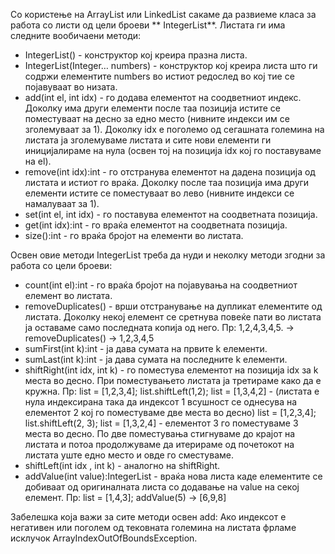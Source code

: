 Со користење на ArrayList или LinkedList сакаме да развиеме класа за работа со листи од цели броеви ** IntegerList**. Листата ги има следните вообичаени методи:

* IntegerList() - конструктор кој креира празна листа.
* IntegerList(Integer… numbers) - конструктор коj креира листа што ги содржи елементите numbers во истиот редослед во кој тие се појавуваат во низата.
* add(int el, int idx) - го додава елементот на соодветниот индекс. Доколку има други елементи после таа позиција истите се поместуваат на десно за едно место (нивните индекси им се зголемуваат за 1). Доколку idx е поголемо од сегашната големина на листата ја зголемуваме листата и сите нови елементи ги иницијалираме на нула (освен тој на позиција idx кој го поставуваме на el).
* remove(int idx):int - го отстранува елементот на дадена позиција од листата и истиот го враќа. Доколку после таа позиција има други елементи истите се поместуваат во лево (нивните индекси се намалуваат за 1).
* set(int el, int idx) - го поставува елементот на соодветната позиција.
* get(int idx):int - го враќа елементот на соодветната позиција.
* size():int - го враќа бројот на елементи во листата.

Освен овие методи IntegerList треба да нуди и неколку методи згодни за работа со цели броеви:

* count(int el):int - го враќа бројот на појавувања на соодветниот елемент во листата.
* removeDuplicates() - врши отстранување на дупликат елементите од листата. Доколку некој елемент се сретнува повеќе пати во листата ја оставаме само последната копија од него. Пр: 1,2,4,3,4,5. -> removeDuplicates() -> 1,2,3,4,5
* sumFirst(int k):int - ја дава сумата на првите k елементи.
* sumLast(int k):int - ја дава сумата на последните k елементи.
* shiftRight(int idx, int k) - го поместува елементот на позиција idx за k места во десно. При поместувањето листата ја третираме како да е кружна. Пр: list = [1,2,3,4]; list.shiftLeft(1,2); list = [1,3,4,2] - (листата е нула индексирана така да индексот 1 всушност се однесува на елементот 2 кој го поместуваме две места во десно) list = [1,2,3,4]; list.shiftLeft(2, 3); list = [1,3,2,4] - елементот 3 го поместуваме 3 места во десно. По две поместувања стигнуваме до крајот на листата и потоа продолжуваме да итерираме од почетокот на листата уште едно место и овде го сместуваме.
* shiftLeft(int idx , int k) - аналогно на shiftRight.
* addValue(int value):IntegerList - враќа нова листа каде елементите се добиваат од оригиналната листа со додавање на value на секој елемент. Пр: list = [1,4,3]; addValue(5) -> [6,9,8]

Забелешка која важи за сите методи освен add: Ако индексот е негативен или поголем од тековната големина на листата фрламе исклучок ArrayIndexOutOfBoundsException.